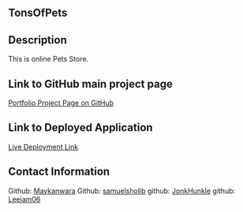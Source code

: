 ## TonsOfPets

## Description

This is online Pets Store.

## Link to GitHub main project page

[Portfolio Project Page on GitHub](https://github.com/samuelsholib/project-three)

## Link to Deployed Application

[Live Deployment Link](https://pet-stork.herokuapp.com/)



## Contact Information

Github: [Maykanwara](https://github.com/Maykanwara)
Github: [samuelsholib](https://github.com/samuelsholib)
github: [JonkHunkle](https://github.com/JonkHunkle)
github: [Leejam06](https://github.com/leejam06)


        
